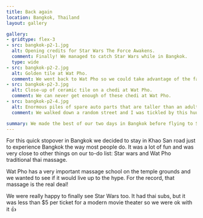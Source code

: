 ```yaml
---
title: Back again
location: Bangkok, Thailand
layout: gallery

gallery:
- gridtype: flex-3
- src: bangkok-p2-1.jpg
  alt: Opening credits for Star Wars The Force Awakens.
  comment: Finally! We managed to catch Star Wars while in Bangkok.
  type: wide
- src: bangkok-p2-2.jpg
  alt: Golden tile at Wat Pho.
  comment: We went back to Wat Pho so we could take advantage of the famous traditional massage school located on the temple grounds.
- src: bangkok-p2-3.jpg
  alt: Close-up of ceramic tile on a chedi at Wat Pho.
  comment: We can never get enough of these chedi at Wat Pho.
- src: bangkok-p2-4.jpg
  alt: Enormous piles of spare auto parts that are taller than an adult.
  comment: We walked down a random street and I was tickled by this huuuge pile of auto parts.

summary: We made the best of our two days in Bangkok before flying to Singapore and Indonesia. Star Wars and massage, the good life!
---
```


For this quick stopover in Bangkok we decided to stay in Khao San road just to experience Bangkok the way most people do. It was a lot of fun and was very close to other things on our to-do list: Star wars and Wat Pho traditional thai massage.

Wat Pho has a very important massage school on the temple grounds and we wanted to see if it would live up to the hype. For the record, that massage is the real deal!

We were really happy to finally see Star Wars too. It had thai subs, but it was less than $5 per ticket for a modern movie theater so we were ok with it 👍
